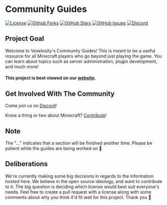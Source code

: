 # Community Guides

[![License](https://img.shields.io/github/license/Vexelosity/CommunityGuides)](https://img.shields.io/github/license/Vexelosity/CommunityGuides) [![Github Forks](https://img.shields.io/github/forks/Vexelosity/CommunityGuides)](https://github.com/Vexelosity/CommunityGuides/network/members) [![GitHub Stars](https://img.shields.io/github/stars/Vexelosity/CommunityGuides)](https://github.com/Vexelosity/CommunityGuides/stargazers) [![GitHub Issues](https://img.shields.io/github/issues/Vexelosity/CommunityGuides)](https://github.com/Vexelosity/CommunityGuides/issues) [![Discord](https://img.shields.io/discord/693992573294870639.svg)](https://discord.com/invite/QW2m6bYG4S)

## Project Goal

Welcome to Vexelosity's Community Guides! This is meant to be a useful resource for all Minecraft players who go beyond just playing the game. You can learn about topics such as server administration, plugin development, and much more!

#### This project is best viewed on our [website](https://guides.vexelosity.com/).

## Get Involved With The Community

Come join us on [Discord](https://discord.com/invite/QW2m6bYG4S)!

Know a thing or two about Minecraft? [Contribute](contributing.md)!

## Note

The "..." indicates that a section will be finished another time. Please be patient while the guides are being worked on 💖

## Deliberations

We're currently making some big decisions in regards to the information hosted here. We believe in the open source ideology, and want to contribute to it. The big question is deciding which license would best suit everyone's needs. Feel free to create a pull request with a license along with some comments about why you think it'd fit well for this project. Thank you 💖

